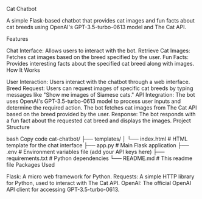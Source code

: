 Cat Chatbot

A simple Flask-based chatbot that provides cat images and fun facts about cat breeds using OpenAI's GPT-3.5-turbo-0613 model and The Cat API.

Features

Chat Interface: Allows users to interact with the bot.
Retrieve Cat Images: Fetches cat images based on the breed specified by the user.
Fun Facts: Provides interesting facts about the specified cat breed along with images.
How It Works

User Interaction: Users interact with the chatbot through a web interface.
Breed Request: Users can request images of specific cat breeds by typing messages like "Show me images of Siamese cats."
API Integration:
The bot uses OpenAI's GPT-3.5-turbo-0613 model to process user inputs and determine the required action.
The bot fetches cat images from The Cat API based on the breed provided by the user.
Response: The bot responds with a fun fact about the requested cat breed and displays the images.
Project Structure

bash
Copy code
cat-chatbot/
├── templates/
│   └── index.html  # HTML template for the chat interface
├── app.py          # Main Flask application
├── .env            # Environment variables file (add your API keys here)
├── requirements.txt # Python dependencies
└── README.md       # This readme file
Packages Used

Flask: A micro web framework for Python.
Requests: A simple HTTP library for Python, used to interact with The Cat API.
OpenAI: The official OpenAI API client for accessing GPT-3.5-turbo-0613.
